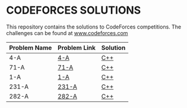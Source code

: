 # CODEFORCES SOLUTIONS
This repository contains the solutions to CodeForces competitions. The challenges can be found at www.codeforces.com


| Problem Name | Problem Link | Solution |
| ----------- | ------------ | -------- |
|4-A|[4-A](https://codeforces.com/problemset/problem/4/A)| [C++](./4A.cpp)|
|71-A|[71-A](https://codeforces.com/problemset/problem/71/A)| [C++](./71A.cpp)|
|1-A|[1-A](https://codeforces.com/problemset/problem/1/A)| [C++](./1A.cpp)|
|231-A|[231-A](https://codeforces.com/problemset/problem/231/A)| [C++](./231A.cpp)|
|282-A|[282-A](https://codeforces.com/problemset/problem/282/A)| [C++](./282A.cpp)|

